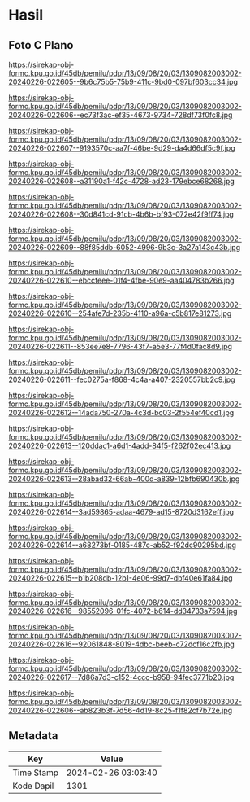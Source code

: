 # Hasil

## Foto C Plano

https://sirekap-obj-formc.kpu.go.id/45db/pemilu/pdpr/13/09/08/20/03/1309082003002-20240226-022605--9b6c75b5-75b9-411c-9bd0-097bf603cc34.jpg

https://sirekap-obj-formc.kpu.go.id/45db/pemilu/pdpr/13/09/08/20/03/1309082003002-20240226-022606--ec73f3ac-ef35-4673-9734-728df73f0fc8.jpg

https://sirekap-obj-formc.kpu.go.id/45db/pemilu/pdpr/13/09/08/20/03/1309082003002-20240226-022607--9193570c-aa7f-46be-9d29-da4d66df5c9f.jpg

https://sirekap-obj-formc.kpu.go.id/45db/pemilu/pdpr/13/09/08/20/03/1309082003002-20240226-022608--a31190a1-f42c-4728-ad23-179ebce68268.jpg

https://sirekap-obj-formc.kpu.go.id/45db/pemilu/pdpr/13/09/08/20/03/1309082003002-20240226-022608--30d841cd-91cb-4b6b-bf93-072e42f9ff74.jpg

https://sirekap-obj-formc.kpu.go.id/45db/pemilu/pdpr/13/09/08/20/03/1309082003002-20240226-022609--88f85ddb-6052-4996-9b3c-3a27a143c43b.jpg

https://sirekap-obj-formc.kpu.go.id/45db/pemilu/pdpr/13/09/08/20/03/1309082003002-20240226-022610--ebccfeee-01f4-4fbe-90e9-aa404783b266.jpg

https://sirekap-obj-formc.kpu.go.id/45db/pemilu/pdpr/13/09/08/20/03/1309082003002-20240226-022610--254afe7d-235b-4110-a96a-c5b817e81273.jpg

https://sirekap-obj-formc.kpu.go.id/45db/pemilu/pdpr/13/09/08/20/03/1309082003002-20240226-022611--853ee7e8-7796-43f7-a5e3-77f4d0fac8d9.jpg

https://sirekap-obj-formc.kpu.go.id/45db/pemilu/pdpr/13/09/08/20/03/1309082003002-20240226-022611--fec0275a-f868-4c4a-a407-2320557bb2c9.jpg

https://sirekap-obj-formc.kpu.go.id/45db/pemilu/pdpr/13/09/08/20/03/1309082003002-20240226-022612--14ada750-270a-4c3d-bc03-2f554ef40cd1.jpg

https://sirekap-obj-formc.kpu.go.id/45db/pemilu/pdpr/13/09/08/20/03/1309082003002-20240226-022613--120ddac1-a6d1-4add-84f5-f262f02ec413.jpg

https://sirekap-obj-formc.kpu.go.id/45db/pemilu/pdpr/13/09/08/20/03/1309082003002-20240226-022613--28abad32-66ab-400d-a839-12bfb690430b.jpg

https://sirekap-obj-formc.kpu.go.id/45db/pemilu/pdpr/13/09/08/20/03/1309082003002-20240226-022614--3ad59865-adaa-4679-ad15-8720d3162eff.jpg

https://sirekap-obj-formc.kpu.go.id/45db/pemilu/pdpr/13/09/08/20/03/1309082003002-20240226-022614--a68273bf-0185-487c-ab52-f92dc90295bd.jpg

https://sirekap-obj-formc.kpu.go.id/45db/pemilu/pdpr/13/09/08/20/03/1309082003002-20240226-022615--b1b208db-12b1-4e06-99d7-dbf40e61fa84.jpg

https://sirekap-obj-formc.kpu.go.id/45db/pemilu/pdpr/13/09/08/20/03/1309082003002-20240226-022616--98552096-01fc-4072-b614-dd34733a7594.jpg

https://sirekap-obj-formc.kpu.go.id/45db/pemilu/pdpr/13/09/08/20/03/1309082003002-20240226-022616--92061848-8019-4dbc-beeb-c72dcf16c2fb.jpg

https://sirekap-obj-formc.kpu.go.id/45db/pemilu/pdpr/13/09/08/20/03/1309082003002-20240226-022617--7d86a7d3-c152-4ccc-b958-94fec3771b20.jpg

https://sirekap-obj-formc.kpu.go.id/45db/pemilu/pdpr/13/09/08/20/03/1309082003002-20240226-022606--ab823b3f-7d56-4d19-8c25-f1f82cf7b72e.jpg


## Metadata

| Key        | Value               |
| ---------- | ------------------- |
| Time Stamp | 2024-02-26 03:03:40 |
| Kode Dapil | 1301                |



